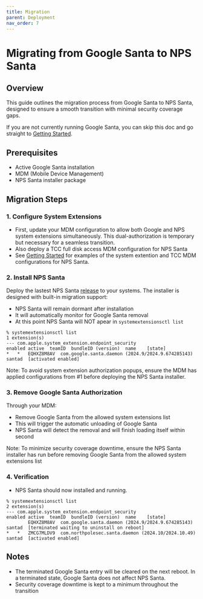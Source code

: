 ```yaml
---
title: Migration
parent: Deployment
nav_order: 7
---
```


# Migrating from Google Santa to NPS Santa

## Overview
This guide outlines the migration process from Google Santa to NPS Santa, designed to ensure a smooth transition with minimal security coverage gaps.

If you are not currently running Google Santa, you can skip this doc and go straight to [Getting Started](getting-started.md).

## Prerequisites
- Active Google Santa installation
- MDM (Mobile Device Management)
- NPS Santa installer package

## Migration Steps

### 1. Configure System Extensions
- First, update your MDM configuration to allow both Google and NPS system extensions simultaneously. This dual-authorization is temporary but necessary for a seamless transition.
- Also deploy a TCC full disk access MDM configuration for NPS Santa
- See [Getting Started](./getting-started.md) for examples of the system extention and TCC MDM configurations for NPS Santa.

### 2. Install NPS Santa
Deploy the lastest NPS Santa [release](https://github.com/northpolesec/santa/releases) to your systems. The installer is designed with built-in migration support:
- NPS Santa will remain dormant after installation
- It will automatically monitor for Google Santa removal
- At this point NPS Santa will NOT apear in `systemextensionsctl list`
```
% systemextensionsctl list
1 extension(s)
--- com.apple.system_extension.endpoint_security
enabled	active	teamID	bundleID (version)	name	[state]
*	*	EQHXZ8M8AV	com.google.santa.daemon (2024.9/2024.9.674285143)	santad	[activated enabled]
```

Note: To avoid system extension authorization popups, ensure the MDM has applied configurations from #1 before deploying the NPS Santa installer.

### 3. Remove Google Santa Authorization
Through your MDM:
- Remove Google Santa from the allowed system extensions list
- This will trigger the automatic unloading of Google Santa
- NPS Santa will detect the removal and will finish loading itself within second

Note: To minimize security coverage downtime, ensure the NPS Santa installer has run before removing Google Santa from the allowed system extensions list

### 4. Verification
- NPS Santa should now installed and running.
```
% systemextensionsctl list
2 extension(s)
--- com.apple.system_extension.endpoint_security
enabled	active	teamID	bundleID (version)	name	[state]
		EQHXZ8M8AV	com.google.santa.daemon (2024.9/2024.9.674285143)	santad	[terminated waiting to uninstall on reboot]
*	*	ZMCG7MLDV9	com.northpolesec.santa.daemon (2024.10/2024.10.49)	santad	[activated enabled]
```

## Notes
- The terminated Google Santa entry will be cleared on the next reboot. In a terminated state, Google Santa does not affect NPS Santa.
- Security coverage downtime is kept to a minimum throughout the transition 
